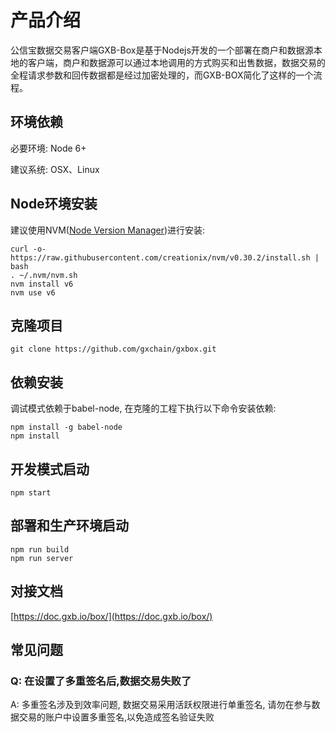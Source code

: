 # 产品介绍

公信宝数据交易客户端GXB-Box是基于Nodejs开发的一个部署在商户和数据源本地的客户端，商户和数据源可以通过本地调用的方式购买和出售数据，数据交易的全程请求参数和回传数据都是经过加密处理的，而GXB-BOX简化了这样的一个流程。

## 环境依赖

必要环境: Node 6+

建议系统: OSX、Linux

## Node环境安装

建议使用NVM([Node Version Manager](https://github.com/creationix/nvm))进行安装:

```
curl -o- https://raw.githubusercontent.com/creationix/nvm/v0.30.2/install.sh | bash
. ~/.nvm/nvm.sh
nvm install v6
nvm use v6
```

## 克隆项目

```
git clone https://github.com/gxchain/gxbox.git
```

## 依赖安装

调试模式依赖于babel-node, 在克隆的工程下执行以下命令安装依赖:


```
npm install -g babel-node
npm install
```

## 开发模式启动

```
npm start
```

## 部署和生产环境启动

```
npm run build
npm run server
```

## 对接文档
[https://doc.gxb.io/box/](https://doc.gxb.io/box/)

## 常见问题

### Q: 在设置了多重签名后,数据交易失败了
A: 多重签名涉及到效率问题, 数据交易采用活跃权限进行单重签名, 请勿在参与数据交易的账户中设置多重签名,以免造成签名验证失败